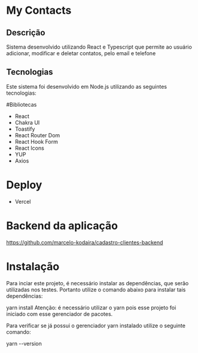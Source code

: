 # My Contacts

## Descrição
Sistema desenvolvido utilizando React e Typescript que permite ao usuário adicionar, modificar e deletar contatos, pelo email e telefone

## Tecnologias
Este sistema foi desenvolvido em Node.js utilizando as seguintes tecnologias:

#Bibliotecas
- React
- Chakra UI
- Toastify
- React Router Dom
- React Hook Form
- React Icons
- YUP
- Axios

# Deploy
- Vercel

# Backend da aplicação
https://github.com/marcelo-kodaira/cadastro-clientes-backend

# Instalação
Para inciar este projeto, é necessário instalar as dependências, que serão utilizadas nos testes. Portanto utilize o comando abaixo para instalar tais dependências:

yarn install
Atenção: é necessário utilizar o yarn pois esse projeto foi iniciado com esse gerenciador de pacotes.

Para verificar se já possui o gerenciador yarn instalado utilize o seguinte comando:

yarn --version
